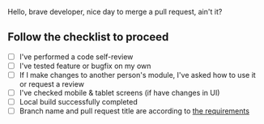 Hello, brave developer, nice day to merge a pull request, ain't it?

## Follow the checklist to proceed

<!--- Go over all the following points, and put an `x` in all the boxes that apply. -->

- [ ] I've performed a code self-review
- [ ] I've tested feature or bugfix on my own
- [ ] If I make changes to another person's module, I've asked how to use it or request a review
- [ ] I've checked mobile & tablet screens (if have changes in UI)
- [ ] Local build successfully completed
- [ ] Branch name and pull request title are according to [the requirements](https://fangible.atlassian.net/wiki/spaces/FAN/pages/62226433/Branches+naming)
